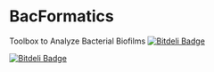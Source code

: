 # BacFormatics
Toolbox to Analyze Bacterial Biofilms
[![Bitdeli Badge](https://d2weczhvl823v0.cloudfront.net/ithreeMIF/bacformatics/trend.png)](https://bitdeli.com/free "Bitdeli Badge")


[![Bitdeli Badge](https://d2weczhvl823v0.cloudfront.net/ithreeMIF/bacformatics/trend.png)](https://bitdeli.com/free "Bitdeli Badge")


